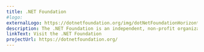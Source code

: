 ```yaml
---
title: .NET Foundation
#logo: 
externalLogo: https://dotnetfoundation.org/img/dotNetFoundationHorizontal.svg
description: The .NET Foundation is an independent, non-profit organization established to support an innovative, commercially friendly, open-source ecosystem around the .NET platform.
linkText: Visit the .NET Foundation
projectUrl: https://dotnetfoundation.org/
---
```


